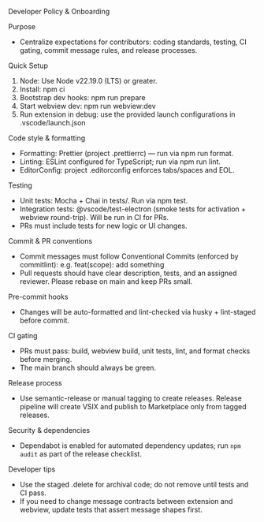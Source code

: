 Developer Policy & Onboarding

Purpose

- Centralize expectations for contributors: coding standards, testing, CI gating, commit message rules, and release processes.

Quick Setup

1. Node: Use Node v22.19.0 (LTS) or greater.
2. Install: npm ci
3. Bootstrap dev hooks: npm run prepare
4. Start webview dev: npm run webview:dev
5. Run extension in debug: use the provided launch configurations in .vscode/launch.json

Code style & formatting

- Formatting: Prettier (project .prettierrc) — run via npm run format.
- Linting: ESLint configured for TypeScript; run via npm run lint.
- EditorConfig: project .editorconfig enforces tabs/spaces and EOL.

Testing

- Unit tests: Mocha + Chai in tests/. Run via npm test.
- Integration tests: @vscode/test-electron (smoke tests for activation + webview round-trip). Will be run in CI for PRs.
- PRs must include tests for new logic or UI changes.

Commit & PR conventions

- Commit messages must follow Conventional Commits (enforced by commitlint): e.g. feat(scope): add something
- Pull requests should have clear description, tests, and an assigned reviewer. Please rebase on main and keep PRs small.

Pre-commit hooks

- Changes will be auto-formatted and lint-checked via husky + lint-staged before commit.

CI gating

- PRs must pass: build, webview build, unit tests, lint, and format checks before merging.
- The main branch should always be green.

Release process

- Use semantic-release or manual tagging to create releases. Release pipeline will create VSIX and publish to Marketplace only from tagged releases.

Security & dependencies

- Dependabot is enabled for automated dependency updates; run `npm audit` as part of the release checklist.

Developer tips

- Use the staged .delete for archival code; do not remove until tests and CI pass.
- If you need to change message contracts between extension and webview, update tests that assert message shapes first.
